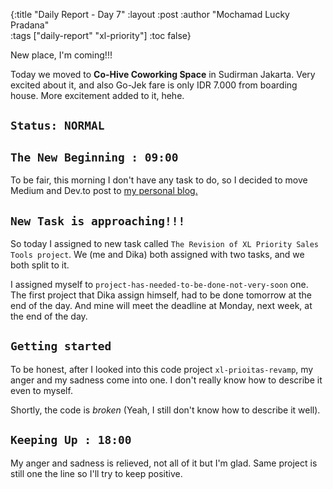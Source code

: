 {:title "Daily Report - Day 7"
 :layout :post
 :author "Mochamad Lucky Pradana"   
 :tags  ["daily-report" "xl-priority"]
 :toc false}

New place, I'm coming!!!

Today we moved to **Co-Hive Coworking Space** in Sudirman Jakarta. Very excited about it, and also Go-Jek fare is only IDR 7.000 from boarding house. More excitement added to it, hehe.

## `Status: NORMAL`     

## `The New Beginning : 09:00`
To be fair, this morning I don't have any task to do, so I decided to move Medium and Dev.to post to [my personal blog.](https://ampersanda.dev) 

## `New Task is approaching!!!`
So today I assigned to new task called `The Revision of XL Priority Sales Tools project`. We (me and Dika) both assigned with two tasks, and we both split to it.

I assigned myself to `project-has-needed-to-be-done-not-very-soon` one. The first project that Dika assign himself, had to be done tomorrow at the end of the day. And mine will meet the deadline at Monday, next week, at the end of the day.

## `Getting started`
To be honest, after I looked into this code project `xl-prioitas-revamp`, my anger and my sadness come into one.
I don't really know how to describe it even to myself.

Shortly, the code is _broken_ (Yeah, I still don't know how to describe it well).

## `Keeping Up : 18:00`
My anger and sadness is relieved, not all of it but I'm glad. Same project is still one the line so I'll try to keep positive.  
